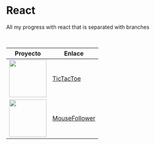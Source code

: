 # React
All my progress with react that is separated with branches

<br>

| Proyecto    | Enlace
|-----------|------|
| <img src="https://pettingzoo.farama.org/_images/classic_tictactoe.gif" width=100px height=100px />       | [TicTacToe](https://github.com/martinmorente-dev/TickTackToe)   |
| <img src="https://i.sstatic.net/R5swb.gif" width=100px height=100px  /> | [MouseFollower](https://github.com/martinmorente-dev/MouseFollower) |
